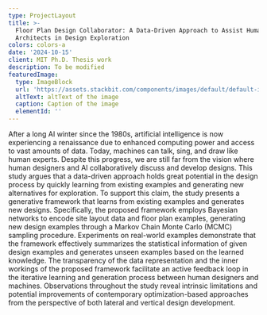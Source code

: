 ```yaml
---
type: ProjectLayout
title: >-
  Floor Plan Design Collaborator: A Data-Driven Approach to Assist Human
  Architects in Design Exploration
colors: colors-a
date: '2024-10-15'
client: MIT Ph.D. Thesis work
description: To be modified
featuredImage:
  type: ImageBlock
  url: 'https://assets.stackbit.com/components/images/default/default-image.png'
  altText: altText of the image
  caption: Caption of the image
  elementId: ''
---
```

After a long AI winter since the 1980s, artificial intelligence is now experiencing a renaissance due to enhanced computing power and access to vast amounts of data. Today, machines can talk, sing, and draw like human experts. Despite this progress, we are still far from the vision where human designers and AI collaboratively discuss and develop designs. This study argues that a data-driven approach holds great potential in the design process by quickly learning from existing examples and generating new alternatives for exploration. To support this claim, the study presents a generative framework that learns from existing examples and generates new designs. Specifically, the proposed framework employs Bayesian networks to encode site layout data and floor plan examples, generating new design examples through a Markov Chain Monte Carlo (MCMC) sampling procedure. Experiments on real-world examples demonstrate that the framework effectively summarizes the statistical information of given design examples and generates unseen examples based on the learned knowledge. The transparency of the data representation and the inner workings of the proposed framework facilitate an active feedback loop in the iterative learning and generation process between human designers and machines. Observations throughout the study reveal intrinsic limitations and potential improvements of contemporary optimization-based approaches from the perspective of both lateral and vertical design development.
